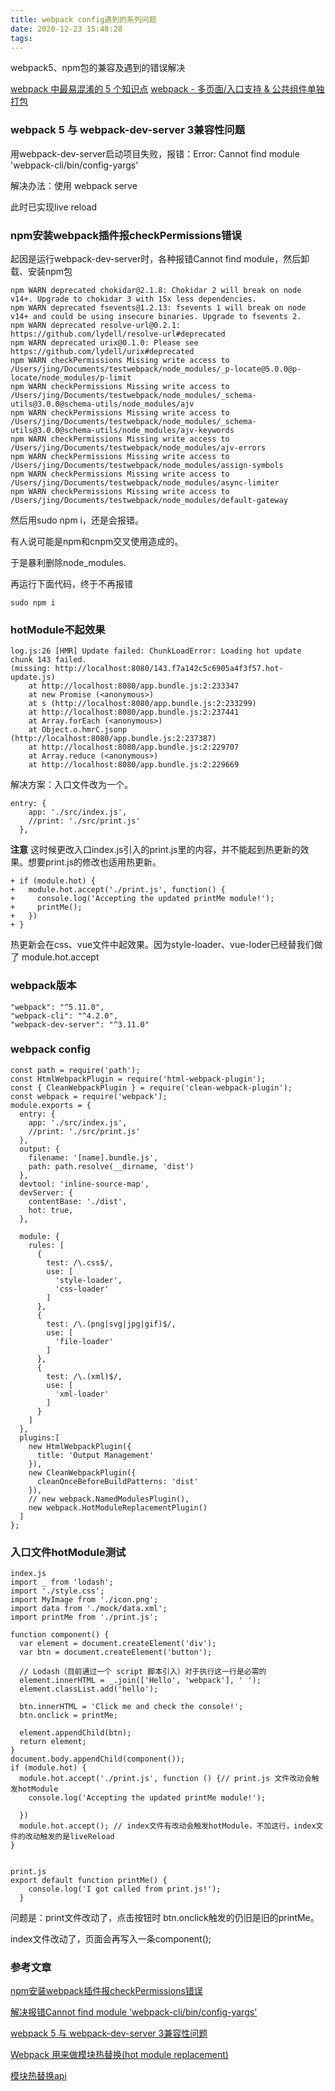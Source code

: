 ```yaml
---
title: webpack config遇到的系列问题
date: 2020-12-23 15:48:28
tags:
---
```

webpack5、npm包的兼容及遇到的错误解决
<!--more-->
[webpack 中最易混淆的 5 个知识点](https://blog.csdn.net/weixin_40906515/article/details/109376256)
[webpack - 多页面/入口支持 & 公共组件单独打包](https://www.cnblogs.com/sloong/p/5689162.html)
### webpack 5 与 webpack-dev-server 3兼容性问题

用webpack-dev-server启动项目失败，报错：Error: Cannot find module 'webpack-cli/bin/config-yargs'

解决办法：使用 webpack serve 

此时已实现live reload


### npm安装webpack插件报checkPermissions错误

起因是运行webpack-dev-server时，各种报错Cannot find module，然后卸载、安装npm包

```
npm WARN deprecated chokidar@2.1.8: Chokidar 2 will break on node v14+. Upgrade to chokidar 3 with 15x less dependencies.
npm WARN deprecated fsevents@1.2.13: fsevents 1 will break on node v14+ and could be using insecure binaries. Upgrade to fsevents 2.
npm WARN deprecated resolve-url@0.2.1: https://github.com/lydell/resolve-url#deprecated
npm WARN deprecated urix@0.1.0: Please see https://github.com/lydell/urix#deprecated
npm WARN checkPermissions Missing write access to /Users/jing/Documents/testwebpack/node_modules/_p-locate@5.0.0@p-locate/node_modules/p-limit
npm WARN checkPermissions Missing write access to /Users/jing/Documents/testwebpack/node_modules/_schema-utils@3.0.0@schema-utils/node_modules/ajv
npm WARN checkPermissions Missing write access to /Users/jing/Documents/testwebpack/node_modules/_schema-utils@3.0.0@schema-utils/node_modules/ajv-keywords
npm WARN checkPermissions Missing write access to /Users/jing/Documents/testwebpack/node_modules/ajv-errors
npm WARN checkPermissions Missing write access to /Users/jing/Documents/testwebpack/node_modules/assign-symbols
npm WARN checkPermissions Missing write access to /Users/jing/Documents/testwebpack/node_modules/async-limiter
npm WARN checkPermissions Missing write access to /Users/jing/Documents/testwebpack/node_modules/default-gateway
```

然后用sudo npm i，还是会报错。

有人说可能是npm和cnpm交叉使用造成的。

于是暴利删除node_modules.

再运行下面代码，终于不再报错

```
sudo npm i

```
### hotModule不起效果

```
log.js:26 [HMR] Update failed: ChunkLoadError: Loading hot update chunk 143 failed.
(missing: http://localhost:8080/143.f7a142c5c6905a4f3f57.hot-update.js)
    at http://localhost:8080/app.bundle.js:2:233347
    at new Promise (<anonymous>)
    at s (http://localhost:8080/app.bundle.js:2:233299)
    at http://localhost:8080/app.bundle.js:2:237441
    at Array.forEach (<anonymous>)
    at Object.o.hmrC.jsonp (http://localhost:8080/app.bundle.js:2:237387)
    at http://localhost:8080/app.bundle.js:2:229707
    at Array.reduce (<anonymous>)
    at http://localhost:8080/app.bundle.js:2:229669
```
解决方案：入口文件改为一个。

```
entry: {
    app: './src/index.js',
    //print: './src/print.js'
  },
```
**注意**
这时候更改入口index.js引入的print.js里的内容，并不能起到热更新的效果。想要print.js的修改也适用热更新。

```
+ if (module.hot) {
+   module.hot.accept('./print.js', function() {
+     console.log('Accepting the updated printMe module!');
+     printMe();
+   })
+ }
```

热更新会在css、vue文件中起效果。因为style-loader、vue-loder已经替我们做了 module.hot.accept
### webpack版本


```
"webpack": "^5.11.0",
"webpack-cli": "^4.2.0",
"webpack-dev-server": "^3.11.0"
```

### webpack config

```
const path = require('path');
const HtmlWebpackPlugin = require('html-webpack-plugin');
const { CleanWebpackPlugin } = require('clean-webpack-plugin');
const webpack = require('webpack');
module.exports = {
  entry: {
    app: './src/index.js',
    //print: './src/print.js'
  },
  output: {
    filename: '[name].bundle.js',
    path: path.resolve(__dirname, 'dist')
  },
  devtool: 'inline-source-map',
  devServer: {
    contentBase: './dist',
    hot: true,
  },
 
  module: {
    rules: [
      {
        test: /\.css$/,
        use: [
          'style-loader',
          'css-loader'
        ]
      },
      {
        test: /\.(png|svg|jpg|gif)$/,
        use: [
          'file-loader'
        ]
      },
      {
        test: /\.(xml)$/,
        use: [
          'xml-loader'
        ]
      }
    ]
  },
  plugins:[
    new HtmlWebpackPlugin({
      title: 'Output Management'
    }),
    new CleanWebpackPlugin({
      cleanOnceBeforeBuildPatterns: 'dist'
    }),
    // new webpack.NamedModulesPlugin(),
    new webpack.HotModuleReplacementPlugin()
  ]
};
```

### 入口文件hotModule测试

```
index.js
import _ from 'lodash';
import './style.css';
import MyImage from './icon.png';
import data from './mock/data.xml';
import printMe from './print.js';

function component() {
  var element = document.createElement('div');
  var btn = document.createElement('button');

  // Lodash（目前通过一个 script 脚本引入）对于执行这一行是必需的
  element.innerHTML = _.join(['Hello', 'webpack'], ' ');
  element.classList.add('hello');

  btn.innerHTML = 'Click me and check the console!';
  btn.onclick = printMe;

  element.appendChild(btn);
  return element;
}
document.body.appendChild(component());
if (module.hot) {
  module.hot.accept('./print.js', function () {// print.js 文件改动会触发hotModule
    console.log('Accepting the updated printMe module!'); 

  })
  module.hot.accept(); // index文件有改动会触发hotModule，不加这行，index文件的改动触发的是liveReload
}
  
```
```
print.js
export default function printMe() {
    console.log('I got called from print.js!');
  }
```

问题是：print文件改动了，点击按钮时 btn.onclick触发的仍旧是旧的printMe。

index文件改动了，页面会再写入一条component();

### 参考文章
[npm安装webpack插件报checkPermissions错误](http://www.qiutianaimeili.com/html/page/2020/02/zde66zxtxpd.html)

[解决报错Cannot find module 'webpack-cli/bin/config-yargs'
](https://blog.csdn.net/sxs7970/article/details/88746939)

[webpack 5 与 webpack-dev-server 3兼容性问题](https://www.cnblogs.com/xiaorong-9/p/14069684.html)

[Webpack 用来做模块热替换(hot module replacement)](https://segmentfault.com/a/1190000003872635)

[模块热替换api](http://www.myjscode.com/page/article109.html)



